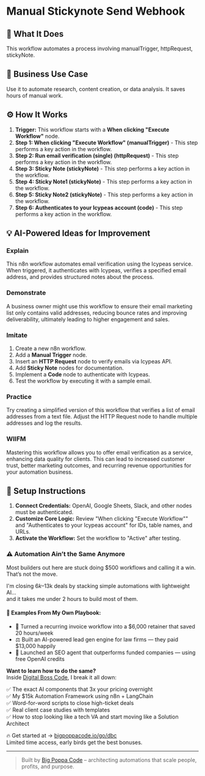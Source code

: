 # Manual Stickynote Send Webhook

## 🚀 What It Does
This workflow automates a process involving manualTrigger, httpRequest, stickyNote.

## 💼 Business Use Case
Use it to automate research, content creation, or data analysis. It saves hours of manual work.

## ⚙️ How It Works
1.  **Trigger:** This workflow starts with a **When clicking "Execute Workflow"** node.
2. **Step 1: When clicking "Execute Workflow" (manualTrigger)** - This step performs a key action in the workflow.
3. **Step 2: Run email verification (single) (httpRequest)** - This step performs a key action in the workflow.
4. **Step 3: Sticky Note (stickyNote)** - This step performs a key action in the workflow.
5. **Step 4: Sticky Note1 (stickyNote)** - This step performs a key action in the workflow.
6. **Step 5: Sticky Note2 (stickyNote)** - This step performs a key action in the workflow.
7. **Step 6: Authenticates to your Icypeas account (code)** - This step performs a key action in the workflow.

## 💡 AI-Powered Ideas for Improvement
### Explain
This n8n workflow automates email verification using the Icypeas service. When triggered, it authenticates with Icypeas, verifies a specified email address, and provides structured notes about the process.

### Demonstrate
A business owner might use this workflow to ensure their email marketing list only contains valid addresses, reducing bounce rates and improving deliverability, ultimately leading to higher engagement and sales.

### Imitate
1. Create a new n8n workflow.
2. Add a **Manual Trigger** node.
3. Insert an **HTTP Request** node to verify emails via Icypeas API.
4. Add **Sticky Note** nodes for documentation.
5. Implement a **Code** node to authenticate with Icypeas.
6. Test the workflow by executing it with a sample email.

### Practice
Try creating a simplified version of this workflow that verifies a list of email addresses from a text file. Adjust the HTTP Request node to handle multiple addresses and log the results.

### WIIFM
Mastering this workflow allows you to offer email verification as a service, enhancing data quality for clients. This can lead to increased customer trust, better marketing outcomes, and recurring revenue opportunities for your automation business.

## 🔧 Setup Instructions
1. **Connect Credentials:** OpenAI, Google Sheets, Slack, and other nodes must be authenticated.
2. **Customize Core Logic:** Review "When clicking "Execute Workflow"" and "Authenticates to your Icypeas account" for IDs, table names, and URLs.
3. **Activate the Workflow:** Set the workflow to "Active" after testing.

### ⚠️ Automation Ain’t the Same Anymore

Most builders out here are stuck doing $500 workflows and calling it a win.  
That’s not the move.  

I'm closing $6k–$13k deals by stacking simple automations with lightweight AI...  
and it takes me under 2 hours to build most of them.

#### 🧠 Examples From My Own Playbook:
- 🔁 Turned a recurring invoice workflow into a $6,000 retainer that saved 20 hours/week  
- ⚖️ Built an AI-powered lead gen engine for law firms — they paid $13,000 happily  
- 🚀 Launched an SEO agent that outperforms funded companies — using free OpenAI credits  

**Want to learn how to do the same?**  
Inside [Digital Boss Code](https://bigpoppacode.io/go/dbc), I break it all down:

✅ The exact AI components that 3x your pricing overnight  
✅ My $15k Automation Framework using n8n + LangChain  
✅ Word-for-word scripts to close high-ticket deals  
✅ Real client case studies with templates  
✅ How to stop looking like a tech VA and start moving like a Solution Architect  

🔥 Get started at → [bigpoppacode.io/go/dbc](https://bigpoppacode.io/go/dbc)  
Limited time access, early birds get the best bonuses.

---
> Built by [Big Poppa Code](https://bigpoppacode.io) – architecting automations that scale people, profits, and purpose.
